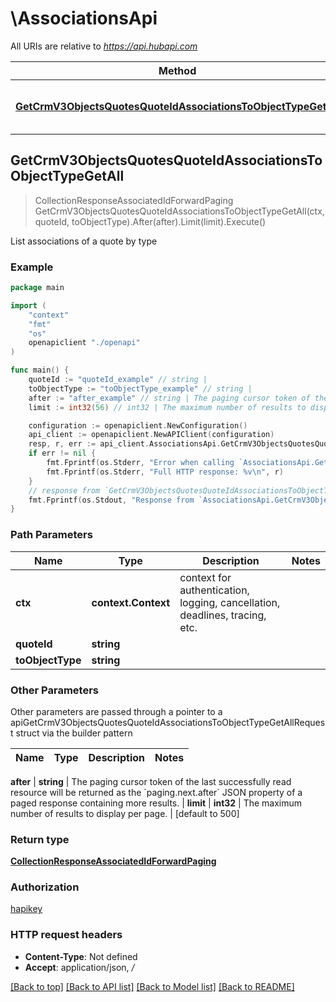 # \AssociationsApi

All URIs are relative to *https://api.hubapi.com*

Method | HTTP request | Description
------------- | ------------- | -------------
[**GetCrmV3ObjectsQuotesQuoteIdAssociationsToObjectTypeGetAll**](AssociationsApi.md#GetCrmV3ObjectsQuotesQuoteIdAssociationsToObjectTypeGetAll) | **Get** /crm/v3/objects/quotes/{quoteId}/associations/{toObjectType} | List associations of a quote by type



## GetCrmV3ObjectsQuotesQuoteIdAssociationsToObjectTypeGetAll

> CollectionResponseAssociatedIdForwardPaging GetCrmV3ObjectsQuotesQuoteIdAssociationsToObjectTypeGetAll(ctx, quoteId, toObjectType).After(after).Limit(limit).Execute()

List associations of a quote by type

### Example

```go
package main

import (
    "context"
    "fmt"
    "os"
    openapiclient "./openapi"
)

func main() {
    quoteId := "quoteId_example" // string | 
    toObjectType := "toObjectType_example" // string | 
    after := "after_example" // string | The paging cursor token of the last successfully read resource will be returned as the `paging.next.after` JSON property of a paged response containing more results. (optional)
    limit := int32(56) // int32 | The maximum number of results to display per page. (optional) (default to 500)

    configuration := openapiclient.NewConfiguration()
    api_client := openapiclient.NewAPIClient(configuration)
    resp, r, err := api_client.AssociationsApi.GetCrmV3ObjectsQuotesQuoteIdAssociationsToObjectTypeGetAll(context.Background(), quoteId, toObjectType).After(after).Limit(limit).Execute()
    if err != nil {
        fmt.Fprintf(os.Stderr, "Error when calling `AssociationsApi.GetCrmV3ObjectsQuotesQuoteIdAssociationsToObjectTypeGetAll``: %v\n", err)
        fmt.Fprintf(os.Stderr, "Full HTTP response: %v\n", r)
    }
    // response from `GetCrmV3ObjectsQuotesQuoteIdAssociationsToObjectTypeGetAll`: CollectionResponseAssociatedIdForwardPaging
    fmt.Fprintf(os.Stdout, "Response from `AssociationsApi.GetCrmV3ObjectsQuotesQuoteIdAssociationsToObjectTypeGetAll`: %v\n", resp)
}
```

### Path Parameters


Name | Type | Description  | Notes
------------- | ------------- | ------------- | -------------
**ctx** | **context.Context** | context for authentication, logging, cancellation, deadlines, tracing, etc.
**quoteId** | **string** |  | 
**toObjectType** | **string** |  | 

### Other Parameters

Other parameters are passed through a pointer to a apiGetCrmV3ObjectsQuotesQuoteIdAssociationsToObjectTypeGetAllRequest struct via the builder pattern


Name | Type | Description  | Notes
------------- | ------------- | ------------- | -------------


 **after** | **string** | The paging cursor token of the last successfully read resource will be returned as the &#x60;paging.next.after&#x60; JSON property of a paged response containing more results. | 
 **limit** | **int32** | The maximum number of results to display per page. | [default to 500]

### Return type

[**CollectionResponseAssociatedIdForwardPaging**](CollectionResponseAssociatedIdForwardPaging.md)

### Authorization

[hapikey](../README.md#hapikey)

### HTTP request headers

- **Content-Type**: Not defined
- **Accept**: application/json, */*

[[Back to top]](#) [[Back to API list]](../README.md#documentation-for-api-endpoints)
[[Back to Model list]](../README.md#documentation-for-models)
[[Back to README]](../README.md)

